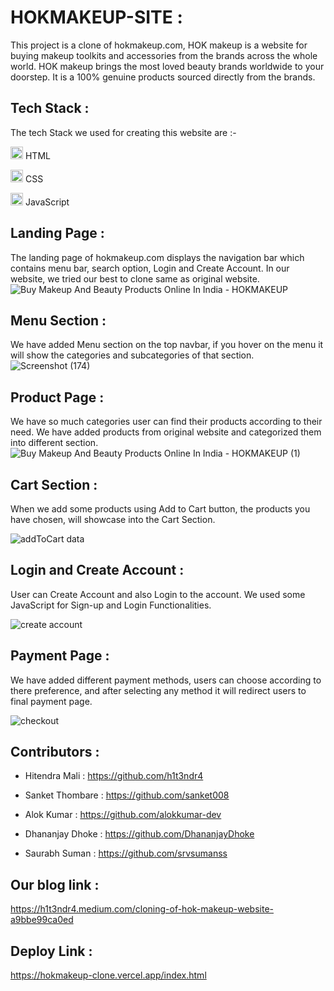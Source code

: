 # HOKMAKEUP-SITE :

This project is a clone of hokmakeup.com, HOK makeup is a website for buying makeup toolkits and accessories from the brands across the whole world. HOK makeup brings the most loved beauty brands worldwide to your doorstep. It is a 100% genuine products sourced directly from the brands.


## Tech Stack :

The tech Stack we used for creating this website are :-

<img src="https://cdn-icons-png.flaticon.com/512/226/226269.png" width=20/> HTML

<img src="https://cdn-icons-png.flaticon.com/512/732/732190.png" width=20 /> CSS

<img src="https://cdn-icons-png.flaticon.com/512/1199/1199124.png" width=20/> JavaScript


## Landing Page :
The landing page of hokmakeup.com displays the navigation bar which contains menu bar, search option, Login and Create Account.
In our website, we tried our best to clone same as original website.
![Buy Makeup And Beauty Products Online In India - HOKMAKEUP](https://user-images.githubusercontent.com/95958394/159467114-d46b4709-403d-4963-be2d-dd6baf806a4d.png)

## Menu Section :

We have added Menu section on the top navbar, if you hover on the menu it will show the categories and subcategories of that section.
![Screenshot (174)](https://user-images.githubusercontent.com/95958394/159470017-935b676f-0605-4f92-8950-c0d6317fc812.png)


## Product Page :
We have so much categories user can find their products according to their need. We have added products from original website and categorized them into different section.
![Buy Makeup And Beauty Products Online In India - HOKMAKEUP (1)](https://user-images.githubusercontent.com/95958394/159469537-2b06ff91-f4ba-4aef-9962-39142907ba24.png)


## Cart Section :
When we add some products using Add to Cart button, the products you have chosen, will showcase into the Cart Section.

![addToCart data](https://user-images.githubusercontent.com/95958394/159469401-f4124019-0b44-45e1-a8f5-95ef006f7115.png)

## Login and Create Account : 
User can Create Account and also Login to the account. We used some JavaScript for Sign-up and Login Functionalities.

![create account](https://user-images.githubusercontent.com/95958394/159469175-187830a0-fda5-46f0-be26-5e2612ed6026.png)

## Payment Page :
We have added different payment methods, users can choose according to there preference, and after selecting any method it will redirect users to final payment page.

![checkout](https://user-images.githubusercontent.com/95958394/159469260-8f0a7068-76f7-4bbb-8c26-f22ac7d61c4f.png)

## Contributors :

- Hitendra Mali : https://github.com/h1t3ndr4

- Sanket Thombare : https://github.com/sanket008

- Alok Kumar : https://github.com/alokkumar-dev

- Dhananjay Dhoke : https://github.com/DhananjayDhoke

- Saurabh Suman : https://github.com/srvsumanss


## Our blog link :
https://h1t3ndr4.medium.com/cloning-of-hok-makeup-website-a9bbe99ca0ed


## Deploy Link :
https://hokmakeup-clone.vercel.app/index.html
